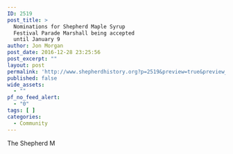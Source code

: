```yaml
---
ID: 2519
post_title: >
  Nominations for Shepherd Maple Syrup
  Festival Parade Marshall being accepted
  until January 9
author: Jon Morgan
post_date: 2016-12-28 23:25:56
post_excerpt: ""
layout: post
permalink: 'http://www.shepherdhistory.org?p=2519&preview=true&preview_id=2519'
published: false
wide_assets:
  - ""
pf_no_feed_alert:
  - "0"
tags: [ ]
categories:
  - Community
---
```

The Shepherd M